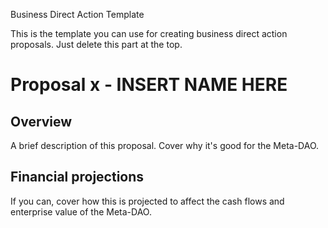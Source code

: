 Business Direct Action Template

This is the template you can use for creating business direct action proposals. Just delete this part at the top.

# Proposal x - INSERT NAME HERE

## Overview

A brief description of this proposal. Cover why it's good for the Meta-DAO.

## Financial projections

If you can, cover how this is projected to affect the cash flows and enterprise value of the Meta-DAO.